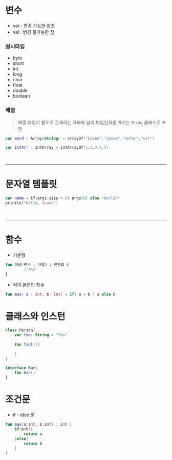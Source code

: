 # 변수

- var : 변경 가능한 참조
- val : 변경 불가능한 참

### 원시타입

- byte
- short
- int
- long
- char
- float
- double
- boolean

### 배열

> 배열 타입이 별도로 존재하는 자바와 달리 타입인자를 가지는 Array 클래스로 표현
    
```kotlin
var word : Array<String> = arrayOf("Lorem","ipsum","dolor","sit")

var intArr : IntArray = intArrayOf(1,2,3,4,5)
```



<br>

---

# 문자열 템플릿

```kotlin
var name = if(args.size > 0) args[0] else "kotlin"
println("Hello, $name")
```

<br>

---

# 함수

- 기본형

```kotlin
fun 이름(변수 : 타입) : 반환값 {
        //본문
}
```

- 식이 본문인 함수

```kotlin
fun max( a : Int, b: Int) = if( a > b ) a else b 
```


# 클래스와 인스턴 

```kotlin
class Person{
    var foo: String = "foo"
    
    fun fool(){
    
    }
}

interface Bar{
    fun bar()
}
```

# 조건문

- if - else 문

```kotlin
fun max(a:Int, b:Int) : Int {
    if(a>b){
        return a
    }else{
        return b
    }
}
```

# 